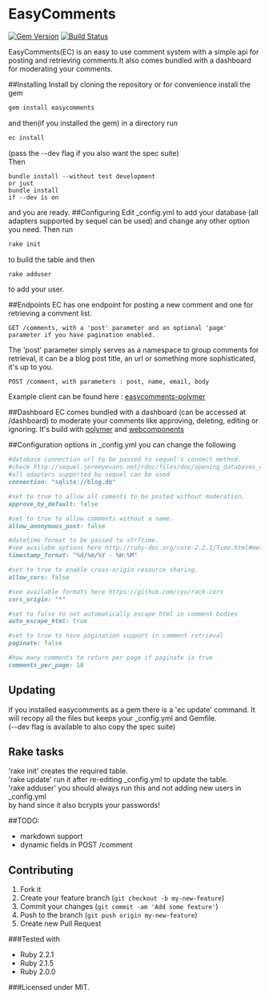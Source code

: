 # EasyComments
[![Gem Version](https://badge.fury.io/rb/easycomments.svg)](http://badge.fury.io/rb/easycomments)
[![Build Status](https://travis-ci.org/zisismaras/easycomments.svg?branch=master)](https://travis-ci.org/zisismaras/easycomments)  


EasyComments(EC) is an easy to use comment system with a simple api
for posting and retrieving comments.It also comes bundled with a dashboard
for moderating your comments.

##Installing
Install by cloning the repository or for convenience install the gem
```ruby
gem install easycomments
```
and then(if you installed the gem) in a directory run
```ruby
ec install
```
(pass the --dev flag if you also want the spec suite)  
Then
```
bundle install --without test development  
or just  
bundle install  
if --dev is on
```
and you are ready.
##Configuring
Edit _config.yml to add your database (all adapters supported by sequel can be used)
and change any other option you need.
Then run
```ruby
rake init
```
to build the table and then
```ruby
rake adduser
```
to add your user.

##Endpoints
EC has one endpoint for posting a new comment and one for retrieving a comment list.
```
GET /comments, with a 'post' parameter and an optional 'page' parameter if you have pagination enabled.
```
The 'post' parameter simply serves as a namespace to group comments for retrieval,
it can be a blog post title, an url or something more sophisticated, it's up to you.

```
POST /comment, with parameters : post, name, email, body
```
Example client can be found here : [easycomments-polymer](https://github.com/zisismaras/easycomments-polymer)

##Dashboard
EC comes bundled with a dashboard (can be accessed at /dashboard) to moderate your
comments like approving, deleting, editing or ignoring.
It's build with [polymer](https://www.polymer-project.org) and [webcomponents](http://webcomponents.org/)

##Configuration options
in _config.yml you can change the following
```ruby
#database connection url to be passed to sequel's connect method.
#check http://sequel.jeremyevans.net/rdoc/files/doc/opening_databases_rdoc.html
#all adapters supported by sequel can be used
connection: "sqlite://blog.db"

#set to true to allow all coments to be posted without moderation.
approve_by_default: false

#set to true to allow comments without a name.
allow_anonymous_post: false

#datetime format to be passed to strftime.
#see availabe options here http://ruby-doc.org/core-2.2.1/Time.html#method-i-strftime
timestamp_format: "%d/%m/%Y - %H:%M"

#set to true to enable cross-origin resource sharing.
allow_cors: false

#see available formats here https://github.com/cyu/rack-cors
cors_origin: "*"  

#set to false to not automatically escape html in comment bodies
auto_escape_html: true

#set to true to have pagination support in comment retrieval  
paginate: false  

#how many comments to return per page if paginate is true  
comments_per_page: 10
```

## Updating
If you installed easycomments as a gem there is a 'ec update' command.
It will recopy all the files but keeps your _config.yml and Gemfile.  
(--dev flag is available to also copy the spec suite)

## Rake tasks
'rake init' creates the required table.  
'rake update' run it after re-editing _config.yml to update the table.  
'rake adduser' you should always run this and not adding new users in _config.yml  
by hand since it also bcrypts your passwords!

##TODO:
* markdown support  
* dynamic fields in POST /comment  

## Contributing
1. Fork it
2. Create your feature branch (`git checkout -b my-new-feature`)
3. Commit your changes (`git commit -am 'Add some feature'`)
4. Push to the branch (`git push origin my-new-feature`)
5. Create new Pull Request

###Tested with
* Ruby 2.2.1
* Ruby 2.1.5
* Ruby 2.0.0

###Licensed under MIT.

